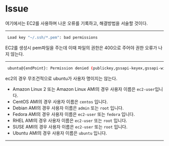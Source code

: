 # Issue

여기에서는 EC2를 사용하며 나온 오류를 기록하고, 해결방법을 서술할 것이다.

---
```bash
 Load key "~/.ssh/*.pem": bad permissions
```
EC2를 생성시 pem파일을 주는데 이때 파일의 권한은 400으로 주어야 권한 오류가 나지 않는다.

---

```bash
 ubuntu@{endPoint}: Permission denied (publickey,gssapi-keyex,gssapi-with-mic).
```

ec2의 경우 무조건적으로 ubuntu가 사용자 명이지는 않는다.

- Amazon Linux 2 또는 Amazon Linux AMI의 경우 사용자 이름은 `ec2-user`입니다.
- CentOS AMI의 경우 사용자 이름은 `centos` 입니다.
- Debian AMI의 경우 사용자 이름은 `admin` 또는 `root` 입니다.
- Fedora AMI의 경우 사용자 이름은 `ec2-user` 또는 `fedora` 입니다.
- RHEL AMI의 경우 사용자 이름은 `ec2-user` 또는 `root` 입니다.
- SUSE AMI의 경우 사용자 이름은 `ec2-user` 또는 `root` 입니다.
- Ubuntu AMI의 경우 사용자 이름은 `ubuntu` 입니다.

---

